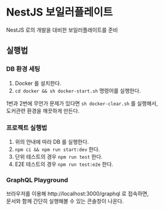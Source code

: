 # NestJS 보일러플레이트

NestJS 로의 개발을 대비한 보일러플레이트를 준비

## 실행법

### DB 환경 세팅

1. Docker 를 설치한다.
2. `cd docker && sh docker-start.sh` 명령어를 실행한다.

1번과 2번에 무언가 문제가 있다면 `sh docker-clear.sh` 를 실행해서,  
도커관련 환경을 깨끗하게 만든다.

### 프로젝트 실행법

1. 위의 안내에 따라 DB 를 실행한다.
2. `npm ci && npm run start:dev` 한다.
3. 단위 테스트의 경우 `npm run test` 한다.
4. E2E 테스트의 경우 `npm run test:e2e` 한다.

### GraphQL Playground

브라우저를 이용해 http://localhost:3000/graphql 로 접속하면,  
문서와 함께 간단히 실행해볼 수 있는 콘솔창이 나온다.
